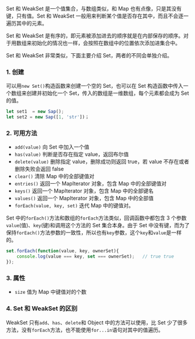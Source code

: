 Set 和 WeakSet 是一个值集合，与数组类似，和 Map 也有点像，只是其没有键，只有值。Set 和 WeakSet 一般用来判断某个值是否存在其中，而且不会逐一遍历其中的元素。

Set 和 WeakSet 是有序的，即元素被添加进去的顺序就是在内部保存的顺序。对于用数组来初始化的情况也一样，会按照在数组中的位置依次添加进集合中。

Set 和 WeakSet 非常类似，下面主要介绍 Set，两者的不同会单独介绍。

### 1. 创建

可以用`new Set()`构造函数来创建一个空的 Set，也可以在 Set 构造函数中传入一个数组来创建并初始化一个 Set，传入的数组是一维数组，每个元素都会成为 Set 的值。

```JavaScript
let set1  = new Sap();
let set2 = new Sap([1, 'str'])；
```

### 2. 可用方法

* `add(value)` 向 Set 中加入一个值
* `has(value)` 判断是否存在指定 value，返回布尔值
* `delete(value)` 删除指定 value，删除成功则返回 true，若 value 不存在或者删除失败会返回 false
* `clear()` 清除 Map 中的全部键值对
* `entries()` 返回一个 MapIterator 对象，包含 Map 中的全部键值对
* `keys()` 返回一个 MapIterator 对象，包含 Map 中的全部键名
* `values()` 返回一个 MapIterator 对象，包含 Map 中的全部值
* `forEach(value, key, set)` 迭代 Map 中的键值对。

Set 中的`forEach()`方法和数组的`forEach`方法类似，回调函数中都包含 3 个参数`value`(值)、`key`(键)和调用这个方法的 Set 集合本身。由于 Set 中没有键，而为了保持`forEach()`方法参数的一致性，所以也有`key`参数，这个`key`和`value`是一样的。

```JavaScript
set.forEach(function(value, key, ownerSet){
    console.log(value === key, set === ownerSet);   // true true
});
```

### 3. 属性

* `size` 值为 Map 中键值对的个数

### 4. Set 和 WeakSet 的区别

WeakSet 只有`add`、`has`、`delete`和 Object 中的方法可以使用，比 Set 少了很多方法，没有`forEach`方法，也不能使用`for...in`语句对其中的值遍历。


